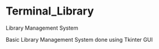# Terminal_Library
Library Management System


Basic Library Management System done using Tkinter GUI
